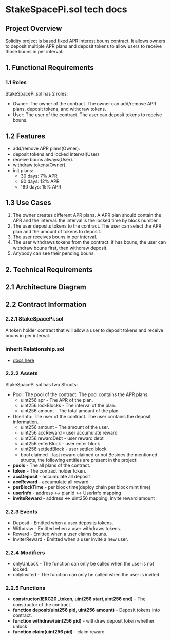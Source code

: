 # StakeSpacePi.sol tech docs


## Project Overview

Solidity project is based fixed APR interest bouns contract. It allows owners to deposit multiple APR plans and deposit tokens to allow users to receive those bouns in per interval.

## 1. Functional Requirements

### 1.1 Roles
StakeSpacePi.sol has 2 roles:
- Owner: The owner of the contract. The owner can add/remove APR plans, deposit tokens, and withdraw tokens.
- User: The user of the contract. The user can deposit tokens to receive bouns.

## 1.2 Features
- add/remove APR plans(Owner).
- deposit tokens and locked interval(User) 
- receive bouns always(User).
- withdraw tokens(Owner).
- init plans:
  - 30 days: 7% APR
  - 90 days: 12% APR
  - 180 days: 15% APR

## 1.3 Use Cases
1. The owner creates different APR plans. A APR plan should contain the APR and the interval. the interval is the locked time by block number.
2. The user deposits tokens to the contract. The user can select the APR plan and the amount of tokens to deposit.
3. The user receives bouns in per interval.
4. The user withdraws tokens from the contract. if has bouns, the user can withdraw bouns first, then withdraw deposit.
5. Anybody can see their pending bouns.

## 2. Technical Requirements

## 2.1 Architecture Diagram
## 2.2 Contract Information
### 2.2.1 StakeSpacePi.sol
A token holder contract that will allow a user to deposit tokens and receive bouns in per interval.
### inherit Relationship.sol
- [docs here](./Relationship.md)

### 2.2.2 Assets
StakeSpacePi.sol has two Structs:
- Pool: The pool of the contract. The pool contains the APR plans.
  - uint256 apr - The APR of the plan.
  - uint256 lockBlocks - The interval of the plan.
  - uint256 amount - The total amount of the plan.
- UserInfo: The user of the contract. The user contains the deposit information.
  - uint256 amount - The amount of the user.
  - uint256 accReward - user accumulate reward
  - uint256 rewardDebt - user reward debt
  - uint256 enterBlock - user enter block
  - uint256 settledBlock - user settled block
  - bool claimed - last reward claimed or not
Besides the mentioned structs, the following entities are present in the project:
- **pools** - The all plans of the contract.
- **token** - The contract holder token.
- **accDeposit** - accumulate all deposit
- **accReward** - accumulate all reward
- **perBlockTime** - per block time(deploy chain per block mint time)
- **userInfo** - address <-> planId <-> UserInfo mapping
- **inviteReward** - address <-> uint256 mapping, invite reward amount
### 2.2.3 Events
- Deposit - Emitted when a user deposits tokens.
- Withdraw - Emitted when a user withdraws tokens.
- Reward - Emitted when a user claims bouns.
- InviterReward - Emitted when a user invite a new user.
### 2.2.4 Modifiers
- onlyUnLock - The function can only be called when the user is not locked.
- onlyInvited - The function can only be called when the user is invited.
### 2.2.5 Functions
- **constructor(IERC20 _token, uint256 start,uint256 end)** - The constructor of the contract.
- **function deposit(uint256 pid, uint256 amount)** - Deposit tokens into contract.
- **function withdraw(uint256 pid)** - withdraw deposit token whether unlock
- **function claim(uint256 pid)** - claim reward
